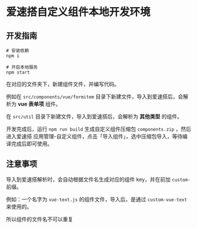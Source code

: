 # 爱速搭自定义组件本地开发环境

## 开发指南

```
# 安装依赖
npm i

# 开启本地服务
npm start
```

在对应的文件夹下，新建组件文件，并编写代码。

例如在 `src/components/vue/formitem` 目录下新建文件，导入到爱速搭后，会解析为 **vue 表单项** 组件。

在 `src/util` 目录下新建文件，导入到爱速搭后，会解析为 **其他类型** 的组件。

开发完成后，运行 `npm run build` 生成自定义组件压缩包 `components.zip` ，然后进入爱速搭 应用管理-自定义组件，点击「导入组件」，选中压缩包导入，等待编译完成后即可使用。

## 注意事项

导入到爱速搭解析时，会自动根据文件名生成对应的组件 key，并在前加 `custom-` 前缀。

例如：一个名字为 `vue-text.js` 的组件文件，导入后，是通过 `custom-vue-text` 来使用的。

所以组件的文件名不可以重复
